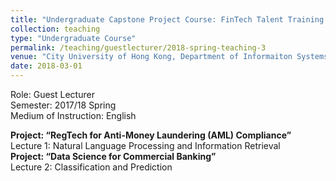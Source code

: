 ```yaml
---
title: "Undergraduate Capstone Project Course: FinTech Talent Training Program"
collection: teaching
type: "Undergraduate Course"
permalink: /teaching/guestlecturer/2018-spring-teaching-3
venue: "City University of Hong Kong, Department of Informaiton Systems"
date: 2018-03-01
---
```


Role: Guest Lecturer\
Semester: 2017/18 Spring\
Medium of Instruction: English

**Project: “RegTech for Anti-Money Laundering (AML) Compliance”**\
Lecture 1: Natural Language Processing and Information Retrieval\
**Project: “Data Science for Commercial Banking”**\
Lecture 2: Classification and Prediction
